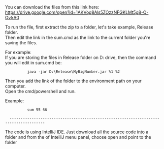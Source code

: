 You can download the files from this link here:     
https://drive.google.com/open?id=1AKVog8Als5ZOzzNFGKLMt5g8-O-Ov5A0    
       
To run the file, first extract the zip to a folder, let's take example, Release folder.  
Then edit the link in the sum.cmd as the link to the current folder you're saving the files.  

For example:  
If you are storing the files in Release folder on D: drive, then the command you will edit in sum.cmd be:  

              java -jar D:\Release\MyBigNumber.jar %1 %2  

Then you add the link of the folder to the environment path on your computer.  
Open the cmd/powershell and run.  

Example:   

              sum 55 66  

      --------------------------------------------------------------------------------------
      
The code is using IntelliJ IDE.
Just download all the source code into a folder and from the of IntelliJ menu panel, choose open and point to the folder
